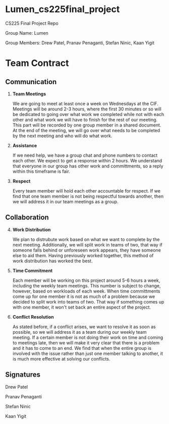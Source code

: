# Lumen_cs225final_project
CS225 Final Project Repo

Group Name: Lumen

Group Members: Drew Patel, Pranav Penaganti, Stefan Ninic, Kaan Yigit

# Team Contract

## Communication
1. **Team Meetings** 

    We are going to meet at least once a week on Wednesdays at the CIF. Meetings will be around 2-3 hours, where the first 30 minutes or so will be dedicated to going over what work we completed while not with each other and what work we will have to finish for the rest of our meeting. This part will be recorded by one group member in a shared document. At the end of the meeting, we will go over what needs to be completed by the next meeting and who will do what work.

2. **Assistance** 

    If we need help, we have a group chat and phone numbers to contact each other. We expect to get a response within 2 hours. We understand that everyone in our group has other work and committments, so a reply within this timeframe is fair.

3. **Respect** 

    Every team member will hold each other accountable for respect. If we find that one team member is not being respectful towards another, then we will address it in our team meetings as a group. 

## Collaboration

4. **Work Distribution** 

    We plan to distrubute work based on what we want to complete by the next meeting. Additionally, we will split work in teams of two, that way if someone falls behind or unforeseen work appears, they have someone else to aid them. Having previously worked together, this method of work distribution has worked the best.  
5. **Time Commitment** 

    Each member will be working on this project around 5-6 hours a week, including the weekly team meetings. This number is subject to change, however, based on workloads of each week. When time committments come up for one member it is not as much of a problem because we decided to split work into teams of two. That way if something comes up with one member, it won't set back an entire aspect of the project. 

6. **Conflict Resolution** 

    As stated before, if a conflict arises, we want to resolve it as soon as possible, so we will address it as a team during our weekly team meeting. If a certain member is not doing their work on time and coming to meetings late, then we will make it very clear that there is a problem and it has to come to an end. We find that when the entire group is involved with the issue rather than just one member talking to another, it is much more effective at solving our conflicts.

## Signatures

Drew Patel

Pranav Penaganti

Stefan Ninic

Kaan Yigit

